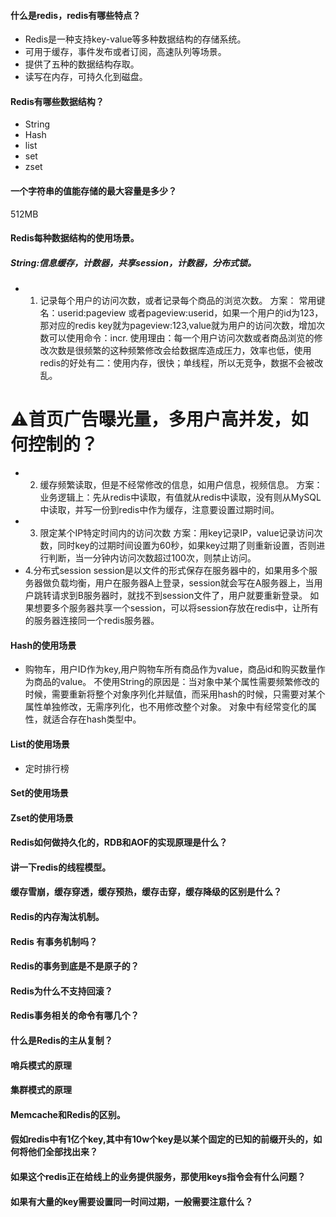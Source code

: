 #### 什么是redis，redis有哪些特点？
- Redis是一种支持key-value等多种数据结构的存储系统。
- 可用于缓存，事件发布或者订阅，高速队列等场景。
- 提供了五种的数据结构存取。
- 读写在内存，可持久化到磁盘。
#### Redis有哪些数据结构？
- String
- Hash
- list
- set
- zset
#### 一个字符串的值能存储的最大容量是多少？
512MB
#### Redis每种数据结构的使用场景。
##### String:信息缓存，计数器，共享session，计数器，分布式锁。
- 1. 记录每个用户的访问次数，或者记录每个商品的浏览次数。
   方案：
   常用键名：userid:pageview 或者pageview:userid，如果一个用户的id为123，那对应的redis key就为pageview:123,value就为用户的访问次数，增加次数可以使用命令：incr.
   使用理由：每一个用户访问次数或者商品浏览的修改次数是很频繁的这种频繁修改会给数据库造成压力，效率也低，使用redis的好处有二：使用内存，很快；单线程，所以无竞争，数据不会被改乱。
 # ⚠首页广告曝光量，多用户高并发，如何控制的？
- 2. 缓存频繁读取，但是不经常修改的信息，如用户信息，视频信息。
   方案：
   业务逻辑上：先从redis中读取，有值就从redis中读取，没有则从MySQL中读取，并写一份到redis中作为缓存，注意要设置过期时间。
- 3. 限定某个IP特定时间内的访问次数
   方案：用key记录IP，value记录访问次数，同时key的过期时间设置为60秒，如果key过期了则重新设置，否则进行判断，当一分钟内访问次数超过100次，则禁止访问。
- 4.分布式session
 session是以文件的形式保存在服务器中的，如果用多个服务器做负载均衡，用户在服务器A上登录，session就会写在A服务器上，当用户跳转请求到B服务器时，就找不到session文件了，用户就要重新登录。
 如果想要多个服务器共享一个session，可以将session存放在redis中，让所有的服务器连接同一个redis服务器。
#### Hash的使用场景
 - 购物车，用户ID作为key,用户购物车所有商品作为value，商品id和购买数量作为商品的value。
不使用String的原因是：当对象中某个属性需要频繁修改的时候，需要重新将整个对象序列化并赋值，而采用hash的时候，只需要对某个属性单独修改，无需序列化，也不用修改整个对象。
对象中有经常变化的属性，就适合存在hash类型中。
#### List的使用场景
- 定时排行榜
#### Set的使用场景

#### Zset的使用场景


#### Redis如何做持久化的，RDB和AOF的实现原理是什么？

#### 讲一下redis的线程模型。
#### 缓存雪崩，缓存穿透，缓存预热，缓存击穿，缓存降级的区别是什么？
#### Redis的内存淘汰机制。
#### Redis 有事务机制吗？
#### Redis的事务到底是不是原子的？
#### Redis为什么不支持回滚？
#### Redis事务相关的命令有哪几个？
#### 什么是Redis的主从复制？
#### 哨兵模式的原理
#### 集群模式的原理
#### Memcache和Redis的区别。
#### 假如redis中有1亿个key,其中有10w个key是以某个固定的已知的前缀开头的，如何将他们全部找出来？
#### 如果这个redis正在给线上的业务提供服务，那使用keys指令会有什么问题？
#### 如果有大量的key需要设置同一时间过期，一般需要注意什么？
